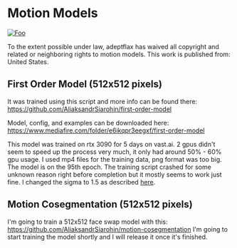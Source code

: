# Motion Models



[![Foo](https://licensebuttons.net/p/zero/1.0/88x31.png)](http://creativecommons.org/publicdomain/zero/1.0/)

To the extent possible under law, adeptflax has waived all copyright and related or neighboring rights to motion models. This work is published from: United States.


## First Order Model (512x512 pixels)

It was trained using this script and more info can be found there: https://github.com/AliaksandrSiarohin/first-order-model

Model, config, and examples can be downloaded here: https://www.mediafire.com/folder/e6ikqpr3eegxf/first-order-model

This model was trained on rtx 3090 for 5 days on vast.ai. 2 gpus didn't seem to speed up the process very much, it only had around 50% - 60% gpu usage. I used mp4 files for the training data, png format was too big. The model is on the 95th epoch. The training script crashed for some unknown reason right before completion but it mostly seems to work just fine. I changed the sigma to 1.5 as described [here](https://github.com/AliaksandrSiarohin/first-order-model/issues/20#issuecomment-600784060).

## Motion Cosegmentation (512x512 pixels)

I'm going to train a 512x512 face swap model with this: https://github.com/AliaksandrSiarohin/motion-cosegmentation
I'm going to start training the model shortly and I will release it once it's finished.
